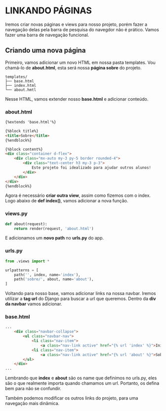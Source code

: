 # LINKANDO PÁGINAS
Iremos criar novas páginas e views para nosso projeto, porém fazer a navegação delas pela barra de pesquisa do navegdor não é prático. Vamos fazer uma barra de navegação funcional.

## Criando uma nova página
Primeiro, vamos adicionar um novo HTML em nossa pasta templates. Vou chamá-lo de **about.html**, esta será nossa **página sobre** do projeto.
```
templates/
├── base.html
├── index.html
└── about.hmtl
```
Nesse HTML, vamos extender nosso **base.html** e adicionar conteúdo.
### about.html
```html
{%extends 'base.html'%}

{%block title%}
<title>Sobre</title>
{%endblock%}

{%block content%}
<div class="container d-flex">
    <div class="mx-auto my-3 py-5 border rounded-4">
        <div class="text-center h3 my-3 p-3">
            Este projeto foi idealizado para ajudar outros alunos!
        </div>
    </div>
</div>
{%endblock%}
```

Agora é necessário **criar outra view**, assim como fizemos com o index. Logo abaixo de **def index()**, vamos adicionar a nova função.
### views.py
```py
def about(request):
    return render(request, 'about.html')
```
E adicionamos um **novo path** no **urls.py** do app.

### urls.py
```py
from .views import *

urlpatterns = [
    path('', index, name='index'),
    path('sobre/', about, name='about'),
]
```
Voltando para nosso base, vamos adicionar links na nossa navbar. Iremos utilizar a **tag url** do Django para buscar a url que queremos. Dentro da **div da navbar** vamos adicionar.

### base.html
```html
...
    <div class="navbar-collapse">
        <ul class="navbar-nav">
            <li class="nav-item">
                <a class="nav-link active" href="{% url 'index' %}">Início</a>
            <li class="nav-item">
                <a class="nav-link active" href="{% url 'about' %}">Sobre</a>    
        </ul>
    </div>
...
```
Lembrando que **index** e **about** são os name que definimos no urls.py, eles são o que realmente importa quando chamamos um url. Portanto, os defina bem para não se confundir.

Também podemos modificar os outros links do projeto, para uma navegação mais dinâmica.
